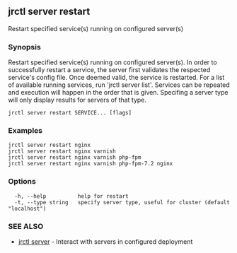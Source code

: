 ## jrctl server restart

Restart specified service(s) running on configured server(s)

### Synopsis

Restart specified service(s) running on configured server(s). In order to
successfully restart a service, the server first validates the respected
service's config file. Once deemed valid, the service is restarted. For a list
of available running services, run 'jrctl server list'. Services can be repeated
and execution will happen in the order that is given. Specifing a server type
will only display results for servers of that type.

```
jrctl server restart SERVICE... [flags]
```

### Examples

```
jrctl server restart nginx
jrctl server restart nginx varnish
jrctl server restart nginx varnish php-fpm
jrctl server restart nginx varnish php-fpm-7.2 nginx
```

### Options

```
  -h, --help          help for restart
  -t, --type string   specify server type, useful for cluster (default "localhost")
```

### SEE ALSO

* [jrctl server](jrctl_server.md)	 - Interact with servers in configured deployment

